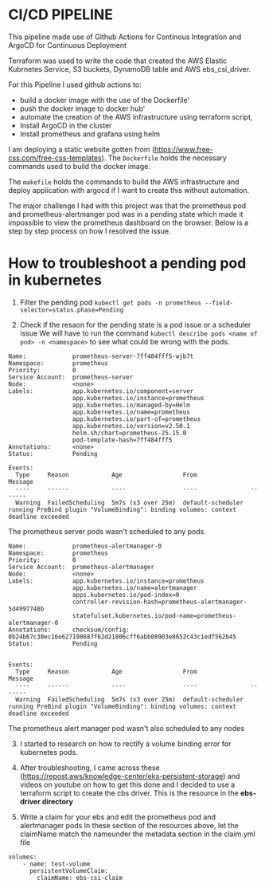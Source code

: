 # CI/CD PIPELINE
This pipeline made use of Github Actions for Continous Integration and ArgoCD for Continuous Deployment

Terraform was used to write the code that created the AWS Elastic Kubrnetes Service, S3 buckets, DynamoDB table and AWS ebs_csi_driver.

For this Pipeline I used github actions to:
- build a docker image with the use of the Dockerfile'
- push the docker image to docker hub'
- automate the creation of the AWS infrastructure using terraform script,
- Install ArgoCD in the cluster
- Install prometheus and grafana using helm


I am deploying a static website gotten from (https://www.free-css.com/free-css-templates).
The `Dockerfile` holds the necessary commands used to build the docker image. 

The `makefile` holds the commands to build the AWS infrastructure and deploy application with argocd if I want to create this without automation.





The major challenge I had with this project was that the prometheus pod and prometheus-alertmanger pod was in a pending state which made it impossible to view the prometheus dashboard on the browser. Below is a step by step process on how I resolved the issue.

# How to troubleshoot a pending pod in kubernetes
1. Filter the pending pod `kubectl get pods -n prometheus --field-selector=status.phase=Pending`

2. Check if the resaon for the pending state is a pod issue or a scheduler issue
We will have to run the command `kubectl describe pods <name of pod> -n <namespace>` to see what could be wrong with the pods.

```
Name:             prometheus-server-7ff484fff5-wjb7t
Namespace:        prometheus
Priority:         0
Service Account:  prometheus-server
Node:             <none>
Labels:           app.kubernetes.io/component=server
                  app.kubernetes.io/instance=prometheus
                  app.kubernetes.io/managed-by=Helm
                  app.kubernetes.io/name=prometheus
                  app.kubernetes.io/part-of=prometheus
                  app.kubernetes.io/version=v2.50.1
                  helm.sh/chart=prometheus-25.15.0
                  pod-template-hash=7ff484fff5
Annotations:      <none>
Status:           Pending

Events:
  Type     Reason            Age                 From               Message
  ----     ------            ----                ----               -------
  Warning  FailedScheduling  5m7s (x3 over 25m)  default-scheduler  running PreBind plugin "VolumeBinding": binding volumes: context deadline exceeded

```

The prometheus server pods wasn't scheduled to any pods.

```
Name:             prometheus-alertmanager-0
Namespace:        prometheus
Priority:         0
Service Account:  prometheus-alertmanager
Node:             <none>
Labels:           app.kubernetes.io/instance=prometheus
                  app.kubernetes.io/name=alertmanager
                  apps.kubernetes.io/pod-index=0
                  controller-revision-hash=prometheus-alertmanager-5d4997748b
                  statefulset.kubernetes.io/pod-name=prometheus-alertmanager-0
Annotations:      checksum/config: 0b24b67c30ec16e627198687f62d21806cff6abb08903e8652c43c1edf562b45
Status:           Pending


Events:
  Type     Reason            Age                 From               Message
  ----     ------            ----                ----               -------
  Warning  FailedScheduling  5m7s (x3 over 25m)  default-scheduler  running PreBind plugin "VolumeBinding": binding volumes: context deadline exceeded

```
The prometheus alert manager pod wasn't also scheduled to any nodes

3. I started to research on how to rectify a volume binding error for kubernetes pods.

4.  After troubleshooting, I came across these (https://repost.aws/knowledge-center/eks-persistent-storage) and videos on youtube on how to get this done and I decided to use a terraform script to create the cbs driver. This is the resource in the **ebs-driver directory**


5. Write a claim for your ebs and edit the prometheus pod and alertmanager pods
In these section of the resources above, let the claimName match the nameunder the metadata section in the claim.yml file
```
volumes:
    - name: test-volume
      persistentVolumeClaim:
        claimName: ebs-csi-claim

```





